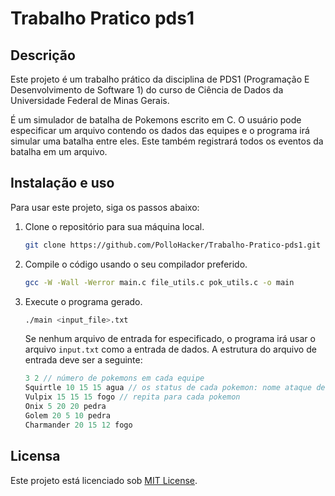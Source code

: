 # Trabalho Pratico pds1

## Descrição

Este projeto é um trabalho prático da disciplina de PDS1 (Programação E Desenvolvimento de Software 1) do curso de Ciência de Dados da Universidade Federal de Minas Gerais.

É um simulador de batalha de Pokemons escrito em C. O usuário pode especificar um arquivo contendo os dados das equipes e o programa irá simular uma batalha entre eles. Este também registrará todos os eventos da batalha em um arquivo.

## Instalação e uso

Para usar este projeto, siga os passos abaixo:

1. Clone o repositório para sua máquina local.

    ```bash
    git clone https://github.com/PolloHacker/Trabalho-Pratico-pds1.git
    ```

2. Compile o código usando o seu compilador preferido.

    ```bash
    gcc -W -Wall -Werror main.c file_utils.c pok_utils.c -o main
    ```

3. Execute o programa gerado.

    ```bash
    ./main <input_file>.txt
    ```

    Se nenhum arquivo de entrada for especificado, o programa irá usar o arquivo `input.txt` como a entrada de dados.
    A estrutura do arquivo de entrada deve ser a seguinte:

    ```C
    3 2 // número de pokemons em cada equipe
    Squirtle 10 15 15 agua // os status de cada pokemon: nome ataque defesa tipo
    Vulpix 15 15 15 fogo // repita para cada pokemon
    Onix 5 20 20 pedra
    Golem 20 5 10 pedra
    Charmander 20 15 12 fogo
    ```

## Licensa

Este projeto está licenciado sob [MIT License](LICENSE).
